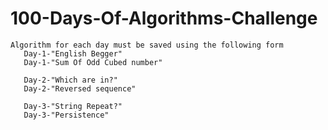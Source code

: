 # 100-Days-Of-Algorithms-Challenge
    Algorithm for each day must be saved using the following form
       Day-1-"English Begger"
       Day-1-"Sum Of Odd Cubed number"
       
       Day-2-"Which are in?"
       Day-2-"Reversed sequence"
       
       Day-3-"String Repeat?"
       Day-3-"Persistence"


